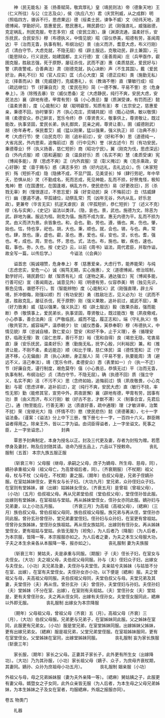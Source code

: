 <!-- { "loadSidebar": true } -->
　　神（民无能名）圣（扬善赋简，敬宾厚礼）皇（靖民则法）帝（德象天地）王（仁义所往）与公（立志及众），侯（执应八方）君（庆赏刑威，从之成群）明（照临四方，谮诉不行，思虑果远）德（绥柔士民，谏争不威）文（经纬天地，道德博闻，学勤好问，慈惠爱民，愍民惠礼，赐民爵位）武（刚强直礼，威强敌德，克定祸乱，刑民克服，夸志多穷）成（安民立政）。康（渊源流通，温柔好乐，安乐抚民，合民安乐）穆（布德执义，中情见貌）昭（容仪恭美，昭德有劳，圣闻周达）平（治而无眚，执事有制，布纲治纪）景（由义而济，耆意大虑，布义行刚）贞（清白守节，大虑克就，不隐无屈）桓（辟土服远，克敬动民，辟土兼国），元（能思辩众，行义说民，始建国都，主义行德）宣（圣善周闻）庄（兵甲亟作，叡圉克服，胜敌志强，死于原野，屡征杀伐，武而不遂）惠（柔质慈民，爱民好与）警（夙夜警戒，合善典法）肃（刚德克就，执心决断）声（不生其国）。戴（爱民好治，典礼不衍）知（官人应实）匡（贞心大度）莫（德正应和）类（施勤无私）比（择善而从）魏（克威捷行，克威惠礼），长（教诲不倦）直（肇敏行成）绍（疏远继位）节（好廉自克）克（爱民在刑）简（一德不懈，平易不訾）忠（危身奉上）。汤（除残去暴）钦（威仪悉备）定（大虑静民，纯行不爽，安民大虑，安民法古）襄（辟地有德，甲胄有劳）僖（小心畏忌）釐（质渊受谏，有罚而还）懿（温柔贤善），度（心能制义）献（聪明叡哲，知质有圣）孝（五宗安之，慈惠爱亲，秉德不回，协时肇享）齐（执心克庄，资辅共就）顷（甄心动惧，敏以敬慎）靖（柔德安众，恭己鲜言，宽乐令终）恭（尊贤贵义，敬事供上，尊贤敬让，既过能改，执事坚固，爱民长弟，执礼御宾，芘亲之阙，尊贤让善）。圉（威德刚武）胡（弥年寿考，保民耆艾）威（猛以刚果，猛以强果，强义执正）祁（治典不杀）考（大虑行节）使（治民克尽）刚（追补前过），安（好和不争）思（道德纯一，大省兆民，外内思索，追悔前过）悫（行中见外）誉（状古述今）烈（有功安民，秉德尊业）怀（执义扬善，慈仁短折）商（昭功宁民）。翼（刚克为伐，思虑深远）白（外内贞服）顺（慈和遍服）良（温良好乐）质（名实不爽）慧（柔质受谏）宪（博闻多能），厚（思虑不爽）正（内外宾服）坚（彰义掩过）夷（克杀乘政，安心好静）爱（啬于赐与）惑（满志多穷）炀（好内远礼，去礼远众）。伤（未家短折）殇（短折不成）隐（隐拂不成，不显尸国，见美坚长）悼（肆行劳祀，年中早夭，恐惧从处）灵（不勤成名，死而志成，死见神能，乱而不损，好祭鬼怪，极知鬼神）愍（在国遭忧，在国逢艰，祸乱方作，使民悲伤）易（好更改旧），厉（杀戮无辜）刺（愎很遂过，不思忘爱）躁（好变动民）戾（不悔前过）丑（怙威肆行）幽（壅遏不通，早孤铺位，动祭乱常）荒（凶年无谷，外内从乱，好乐怠政）。更兼夸（华言无实）抗逆天虐民）哀（早孤短折，恭仁短折）丁（述义不克）缪（名与实爽），《史记》谥法以类详。（隐，哀也。景，武也。施德为文。除恶为武。辟地为襄。服远为桓。刚克为僖。施而不成为宣。惠无内德为平。乱而不损为灵。由义而济为景。余皆象也。和，会也。勤，劳也。遵，循也。爽，伤也。肇，始也。怙，恃也享，祀也。胡，大也。秉，顺也。就，会也。锡，与也。典，常也。肆，放也。康，虚也。叡，圣也。惠，爱也。绥，安也。坚，长也。耆，强也。考，成也。周，至也。怀，思也。式，法也。布，施也。敏，疾也，速也。载，事也。弥，久也。按《史记》云，以前《周书》谥法，周代君臣，并取作谥，故全写一篇，以传后学。）
　
　　今谥法（《会典》）

　　谥首忠（肫诚翊赞，危身奉上）孝（慈惠爱亲，大虑行节，能养能荣）与纯（志虑忠实，安危一心）诚（肫笃无期，实心施惠），文（道德博闻，修治班制，勤学好问，锡民爵位）献（智质有礼）成（遂物之美，通达强立）宪（博闻多能，行善可纪）宣（善闻周达，诚意见外）昭（明德有劳，仪容恭美）明（独见先识，察色见情，谮愬不行）。哲（智能辨物）度（心能制义）武（刚强直理，辟土斥境，折冲御侮，刚强以顺）烈（有功安民）勇（胜敌壮志，见义必为）壮（武而不遂，胜敌克乱，屡征杀伐，死于原野）刚（强义果敢，追补前过，威武不屈），果（好力致勇）威（猛以强果，强义执正）桓（辟土服远）毅（致果杀敌，强而能断）恭（敬慎事上，爱民弟长，执事坚固，尊贤敬让，既过能改）敬（夙夜儆戒，小心恭事，善合法典）庄（严敬临民，威而不猛，履正志和）。端（守礼执义）恪（敬共官次，威容端严，温恭朝夕）钦（威仪悉备，寅恭奉职）穆（布德执义，中情见貌）厚（忠诚自植，敦仁爱众）暨安（和好不争，止于义理），泰（循理安舒，临政无慢）敦（温仁忠厚，善行不怠）裕（宽和自得）良（竭忠无隐，宅衷易直）康（安乐抚民，温柔好乐）惠（勤施无私，抚字心殷，兴利裕民）兼。和（推贤让能，不刚不柔，柔远能迩）顺（和比于理，慈仁体民）温（德性宽和）正（守道不移，心无偏曲）肃（执心决断，身正服人）简（平易不訾，执要能周）清（避远不义，洁己奉法），靖（宽乐令终，柔德安众）悫（表里如一）介（执一不迁）节（好廉自克，谨行制度，艰危莫夺）僖（小心畏忌，恭慎无过）平（治而无眚，执事有制，布纲治纪）贞（清白守节，不隐无屈）。确（执德不回）质（强立守义，名实不爽）洁（不污不义）思（念终如始，追悔前过）慎（夙夜敬畏，小心克勤）与密（思虑详审，追补前过），定（纯行不爽，安民大虑）直（敏行不挠，率性无邪）勤（能修其官，宣劳中外，夙夜匪懈）襄（辟地有德，甲胄有劳，因事有功）景（由义而济，布义行刚）敏（好古不怠，才猷不滞）义（制事合宜，先君后己）。通（物至能应，行善无滞）达（质直好善，疏中通理）理（才敏详审，治繁不扰）荣（宠禄光大）隐（怀情不尽）愍（使民悲伤）懿（贤德著美），七十一字谥法备。（谨案：《谥法》分上中下三册，惟下册七十一字，一百四十六义。群臣赐谥者得用之。除亲王外，皆以二字为谥。由词臣得谥者，上一字坐谥文。死事之臣，上一字坐谥忠。）
　
　　封典

　　覃恩予封典制定，本身为授名以正。封及三代更及妻，存者为封殁为赠。若愿停身及妻封，貤及应封随其请。诰命乃授五品上，六品以下授敕命。
　
　　丧礼服制（五首） 本宗九族五服正服

　　〔斩衰三年〕父母服（继母，承嗣之父母，庶子为嫡母、所生母、慈母，同），嫡孙承重祖父母（祖父母亡，为高曾祖后者，同）。〔齐衰期服〕（不杖期）祖父母，杖与不杖（父母在，不杖期）妻之服。〔期年〕伯叔父母是，兄弟子侄嫡孙服。在室姑姊妹侄女，更有女与长子妇。〔大功九月〕堂兄弟，众孙侄妇众子妇。在室则有堂姊妹，嫁（出嫁）姑姊妹女侄女。〔齐衰五月〕是曾祖（曾祖父母），〔小功〕（五月）伯叔祖父母。再从兄弟堂伯叔（堂伯叔父母），堂侄侄孙皆此服。出嫁则有堂姊妹，在室祖姑与堂姑。再从姊妹堂侄女，侄孙女亦同此服。嫡孙妇与兄弟妻，以上小功五月服。
　
　　〔齐衰三月〕为高祖（高祖父母），〔緦麻〕（三月）族伯叔父母。曾伯叔祖父母同，族伯叔祖父母服。族兄弟与再从侄，堂侄孙亦同此服。曾孙玄孙曾侄孙，堂兄弟妻堂侄妇。侄孙妇与众孙妇，在室更有曾祖姑。侄曾孙女族姊妹，堂侄孙女族祖姑。再从侄女族姑同，出嫁则有侄孙女。再从姊妹堂侄女，更有祖姑与堂姑。余皆无服为〔袒免〕，为人后者乃〔降服〕（为人后者，为本宗服，皆降一等，本宗报服亦如之。为人后者之妻，为夫之本生父母服大功，子夫之本生余亲各从本服降一等，报亦如之）。
　
　　丧礼服制 妻为夫族服

　　〔斩衰三年〕舅姑夫，夫是承重与同服。〔期服〕子（夫）侄长子妇，在室女与夫侄女。〔大功〕夫之祖父母，夫伯叔父母同服。孙与（夫）侄妇众子妇，出嫁女与夫侄女。〔小功〕夫兄弟及妻，夫侄孙与夫堂侄。夫亲姑兮夫姊妹（与姑皆不分在室、出嫁），在室有夫堂侄女。夫侄孙女亦小功，以下便是〔緦麻〕服。夫之曾祖父与母，夫高祖父母同服。夫伯叔祖父母同，夫堂伯叔父与母。夫堂兄弟及其妻，夫堂侄孙（夫）再从侄。曾孙玄孙（夫）曾侄孙，夫堂侄妇与孙妇。夫侄孙妇（夫）堂姊妹（不分在室、出嫁），在室则有夫祖姑。（夫）堂侄孙女（夫）堂姑是，更有夫曾侄孙女。夫之再从侄女同，出嫁有夫侄孙女。夫堂侄女服同此，緦麻以外即无服。
　
　　丧礼服制 出嫁女为本宗降服

　　〔期年〕父母祖父母，曾祖父母〔齐衰〕五（月）。高祖父母〔齐衰〕三（月），〔大功〕伯叔父母服。兄弟更与兄弟子，在室姊妹同此服。父之姊妹在室同，此服更有兄弟女。〔小功〕服是堂兄弟，在室堂姊妹同服。出嫁姊妹父姊妹，更有出嫁兄弟女。〔緦麻〕服是祖兄弟，父堂兄弟堂侄服。在室祖姊妹服同，更有在室堂侄女。父堂姊妹在室同，出嫁堂姊妹同服。
　
　　丧礼服制 妄为家长族服〔斩衰三年〕

　　家长服，〔期年〕家长之父母。正妻其子家长子，此外更有所生女（出嫁降功）。〔大功〕乃为其孙服，〔小功〕家长祖父母（嫡子、众子，为庶母齐衰杖期，其妻同。嫡孙、众孙为庶祖母小功五月）。
　
　　丧礼服制 姻亲服〔小功〕

外祖父与母，母之兄弟姊妹服（妻为夫外亲降一等）。〔緦麻〕舅姑姨之子，此服更有妻父母。婿暨女之子女同，此外众亲皆无服（为人后者，为本生母之父母兄弟姊妹，为本生姊妹之子及女在室者，均服緦麻，外烟之报服亦同）。


卷五 物类门


　　礼器

